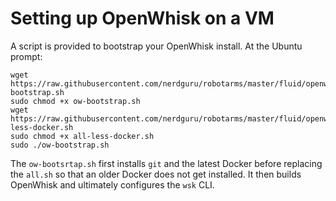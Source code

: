 # Setting up OpenWhisk on a VM
A script is provided to bootstrap your OpenWhisk install.  At the Ubuntu prompt:

```
wget https://raw.githubusercontent.com/nerdguru/robotarms/master/fluid/openwhisk/vm/ow-bootstrap.sh
sudo chmod +x ow-bootstrap.sh
wget https://raw.githubusercontent.com/nerdguru/robotarms/master/fluid/openwhisk/vm/all-less-docker.sh
sudo chmod +x all-less-docker.sh
sudo ./ow-bootstrap.sh
```
The `ow-bootsrtap.sh` first installs `git` and the latest Docker before replacing the `all.sh` so that an older Docker does not get installed.  It then builds OpenWhisk and ultimately configures the `wsk` CLI.
